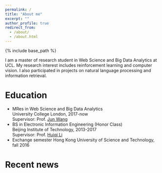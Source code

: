 ```yaml
---
permalink: /
title: "About me"
excerpt: ""
author_profile: true
redirect_from: 
  - /about/
  - /about.html
---
```


{% include base_path %}

I am a master of research student in Web Science and Big Data Analytics at UCL. My research interest includes reinforcement learning and computer vision. I also participated in projects on natural language processing and information retrieval.

Education
======
* MRes in Web Science and Big Data Analytics  
  University College London, 2017-now  
  Supervisor: Prof. [Jun Wang](http://www0.cs.ucl.ac.uk/staff/Jun.Wang/)
* BS in Electronic Information Engineering (Honor Class)  
  Beijing Institute of Technology, 2013-2017  
  Supervisor: Prof. [Huiqi Li](http://isc.bit.edu.cn/schools/iae/knowinprofessors10/113101.htm)
* Exchange semester
  Hong Kong University of Science and Technology, fall 2016

<!--Publications
======
  <ul>{% for post in site.publications %}
    {% include archive-single-cv.html %}
  {% endfor %}</ul>
  
Talks
======
  <ul>{% for post in site.talks %}
    {% include archive-single-talk-cv.html %}
  {% endfor %}</ul> -->

Recent news
=====


